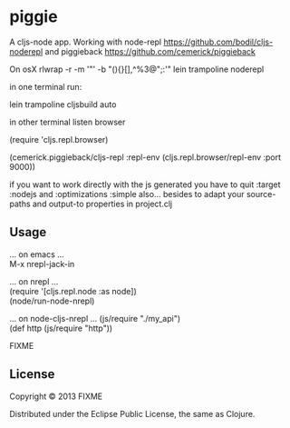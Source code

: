 # piggie

A cljs-node app.
Working with node-repl  https://github.com/bodil/cljs-noderepl  and piggieback https://github.com/cemerick/piggieback





On osX
rlwrap -r -m  '\"' -b "(){}[],^%3@\";:'" lein trampoline noderepl

in one terminal run: 

lein trampoline cljsbuild auto

in other terminal listen browser

(require 'cljs.repl.browser)

(cemerick.piggieback/cljs-repl
  :repl-env (cljs.repl.browser/repl-env :port 9000))


if you want to work directly with the js generated you have to quit :target :nodejs and :optimizations :simple also... besides to adapt your source-paths and output-to properties in project.clj

## Usage 


... on emacs ...    
M-x nrepl-jack-in

... on nrepl ...   
(require '[cljs.repl.node :as node])   
(node/run-node-nrepl)   

... on node-cljs-nrepl ...
(js/require "./my_api")   
(def http (js/require "http"))   


FIXME

## License

Copyright © 2013 FIXME

Distributed under the Eclipse Public License, the same as Clojure.
